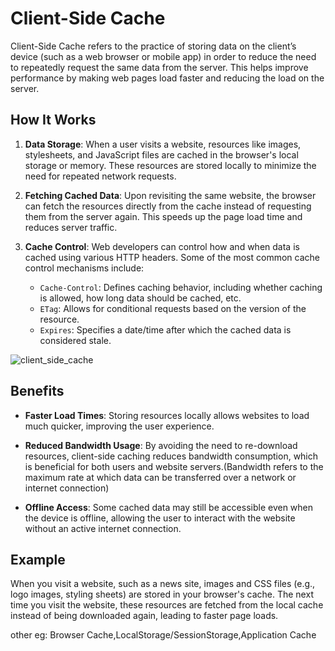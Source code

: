 # Client-Side Cache

Client-Side Cache refers to the practice of storing data on the client’s device (such as a web browser or mobile app) in order to reduce the need to repeatedly request the same data from the server. This helps improve performance by making web pages load faster and reducing the load on the server.

## How It Works

1. **Data Storage**:
   When a user visits a website, resources like images, stylesheets, and JavaScript files are cached in the browser's local storage or memory. These resources are stored locally to minimize the need for repeated network requests.

2. **Fetching Cached Data**:
   Upon revisiting the same website, the browser can fetch the resources directly from the cache instead of requesting them from the server again. This speeds up the page load time and reduces server traffic.

3. **Cache Control**:
   Web developers can control how and when data is cached using various HTTP headers. Some of the most common cache control mechanisms include:
   - `Cache-Control`: Defines caching behavior, including whether caching is allowed, how long data should be cached, etc.
   - `ETag`: Allows for conditional requests based on the version of the resource.
   - `Expires`: Specifies a date/time after which the cached data is considered stale.

![client_side_cache](https://github.com/user-attachments/assets/692bbd12-9d50-4801-92c4-4fb1dffbf9a4)

## Benefits

- **Faster Load Times**:
  Storing resources locally allows websites to load much quicker, improving the user experience.
  
- **Reduced Bandwidth Usage**:
  By avoiding the need to re-download resources, client-side caching reduces bandwidth consumption, which is beneficial for both users and website servers.(Bandwidth refers to the maximum rate at which data can be transferred over a network or internet connection)
  
- **Offline Access**:
  Some cached data may still be accessible even when the device is offline, allowing the user to interact with the website without an active internet connection.

## Example

When you visit a website, such as a news site, images and CSS files (e.g., logo images, styling sheets) are stored in your browser's cache. The next time you visit the website, these resources are fetched from the local cache instead of being downloaded again, leading to faster page loads.

other eg: Browser Cache,LocalStorage/SessionStorage,Application Cache
